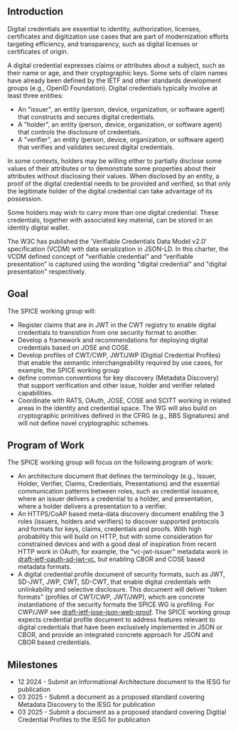 ## Introduction

Digital credentials are essential to identity, authorization, licenses, certificates and digitization use cases that are part of modernization efforts targeting efficiency, and transparency, such as digital licenses or certificates of origin.

A digital credential expresses claims or attributes about a subject, such as their name or age, and their cryptographic keys.
Some sets of claim names have already been defined by the IETF and other standards development groups (e.g., OpenID Foundation).
Digital credentials typically involve at least three entities:

- An "issuer", an entity (person, device, organization, or software agent) that constructs and secures digital credentials.
- A "holder", an entity (person, device, organization, or software agent) that controls the disclosure of credentials.
- A "verifier", an entity (person, device, organization, or software agent) that verifies and validates secured digital credentials.

In some contexts, holders may be willing either to partially disclose some values of their attributes or to demonstrate some properties about their attributes without disclosing their values. When disclosed by an entity, a proof of the digital credential needs to be provided and verified, so that only the legitimate holder of the digital credential can take advantage of its possession.

Some holders may wish to carry more than one digital credential.
These credentials, together with associated key material, can be stored in an identity digital wallet.

The W3C has published the 'Verifiable Credentials Data Model v2.0' specification (VCDM) with data serialization in JSON-LD.
In this charter, the VCDM defined concept of “verifiable credential” and “verifiable presentation” is captured using the wording "digital credential" and "digital presentation" respectively.

## Goal

The SPICE working group will:

- Register claims that are in JWT in the CWT registry to enable digital credentials to transistion from one security format to another.
- Develop a framework and recommendations for deploying digital credentials based on JOSE and COSE.
- Develop profiles of CWT/CWP, JWT/JWP (Digitial Credential Profiles) that enable the semantic interchangeability required by use cases, for example, the SPICE working group 
- define common conventions for key discovery (Metadata Discovery) that support verification and other issue, holder and verifier related capabilities.
- Coordinate with RATS, OAuth, JOSE, COSE and SCITT working in related areas in the identity and credential space.  The WG will also build on cryptographic primitives defined in the CFRG (e.g., BBS Signatures) and will not define novel cryptographic schemes.

## Program of Work

The SPICE working group will focus on the following program of work:

* An architecture document that defines the terminology (e.g., Issuer, Holder, Verifier, Claims, Credentials, Presentations) and the essential communication patterns between roles, such as credential issuance, where an issuer delivers a credential to a holder, and presentation, where a holder delivers a presentation to a verifier. 
* An HTTPS/CoAP based meta-data discovery document enabling the 3 roles (issuers, holders and verifiers) to discover supported protocols and formats for keys, claims, credentials and proofs. With high probability this will build on HTTP, but with some consideration for constrained devices and with a good deal of inspiration from recent HTTP work in OAuth, for example, the "vc-jwt-issuer" metadata work in [draft-ietf-oauth-sd-jwt-vc](https://datatracker.ietf.org/doc/draft-ietf-oauth-sd-jwt-vc/), but enabling CBOR and COSE based metadata formats.
* A digital credential profile document of security formats, such as JWT, SD-JWT, JWP, CWT, SD-CWT, that enable digital credentials with unlinkability and selective disclosure. This document will deliver "token formats" (profiles of CWT/CWP, JWT/JWP), which are concrete instantiations of the security formats the SPICE WG is profiling. For CWP/JWP see [draft-ietf-jose-json-web-proof](https://datatracker.ietf.org/doc/draft-ietf-jose-json-web-proof/). The SPICE working group expects credential profile document to address features relevant to digital credentials that have been exclusively implemented in JSON or CBOR, and provide an integrated concrete approach for JSON and CBOR based credentials.

## Milestones

- 12 2024 - Submit an informational Architecture document to the IESG for publication
- 03 2025 - Submit a document as a proposed standard covering Metadata Discovery to the IESG for publication
- 03 2025 - Submit a document as a proposed standard covering Digitial Credential Profiles to the IESG for publication



